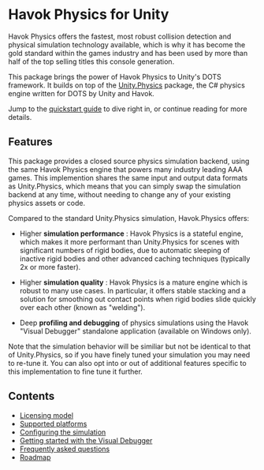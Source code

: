 # Havok Physics for Unity

Havok Physics offers the fastest, most robust collision detection and physical simulation technology available, which is why it has become the gold standard within the games industry and has been used by more than half of the top selling titles this console generation.

This package brings the power of Havok Physics to Unity's DOTS framework. It builds on top of the [Unity.Physics](https://docs.unity3d.com/Packages/com.unity.physics@latest) package, the C# physics engine written for DOTS by Unity and Havok.

Jump to the [quickstart guide](quickstart.md) to dive right in, or continue reading for more details.

## Features

This package provides a closed source physics simulation backend, using the same Havok Physics engine that powers many industry leading AAA games. This implemention shares the same input and output data formats as Unity.Physics, which means that you can simply swap the simulation backend at any time, without needing to change any of your existing physics assets or code.

Compared to the standard Unity.Physics simulation, Havok.Physics offers:

* Higher **simulation performance** : Havok Physics is a stateful engine, which makes it more performant than Unity.Physics for scenes with significant numbers of rigid bodies, due to automatic sleeping of inactive rigid bodies and other advanced caching techniques (typically 2x or more faster).

* Higher **simulation quality** : Havok Physics is a mature engine which is robust to many use cases. In particular, it offers stable stacking and a solution for smoothing out contact points when rigid bodies slide quickly over each other (known as "welding").

* Deep **profiling and debugging** of physics simulations using the Havok "Visual Debugger" standalone application (available on Windows only).

Note that the simulation behavior will be similiar but not be identical to that of Unity.Physics, so if you have finely tuned your simulation you may need to re-tune it.
You can also opt into or out of additional features specific to this implementation to fine tune it further.

## Contents

* [Licensing model](licensing.md)
* [Supported platforms](platforms.md)
* [Configuring the simulation](configuration.md)
* [Getting started with the Visual Debugger](vdb_quickstart.md)
* [Frequently asked questions](faq.md)
* [Roadmap](roadmap.md)
